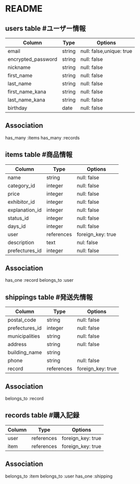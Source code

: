 # README

## users table #ユーザー情報

| Column             | Type                | Options                 |
|--------------------|---------------------|-------------------------|
| email              | string              | null: false,unique: true|
| encrypted_password | string              | null: false             |
| nickname           | string              | null: false             |
| first_name         | string              | null: false             |
| last_name          | string              | null: false             |
| first_name_kana         | string              | null: false             |
| last_name_kana           | string              | null: false             |
| birthday            | date              | null: false



## Association

has_many :items
has_many :records


## items table #商品情報

 Column             | Type                | Options                 |
|-------------------|---------------------|-------------------------|
| name              | string              | null: false             |
| category_id          | integer              | null: false             |
| price             | integer             | null: false             |
| exhibitor_id         | integer              | null: false             |
| explanation_id       | integer             | null: false             |
| status_id            | integer             | null: false             |
| days_id              | integer              | null: false             |
| user              | references           | foreign_key: true       |
| description       | text             | nul: false               
| prefectures_id         | integer              | null: false             |
## Association


has_one :record
belongs_to :user

## shippings table  #発送先情報

 Column             | Type                | Options                 |
|----------------|---------------------|-------------------------|
| postal_code           | string              | null: false             |
| prefectures_id         | integer              | null: false             |
| municipalities      | string              | null: false             |
| address             | string              | null: false             |
| building_name       | string              |                         |
| phone               | string              | null: false             |
| record              | references          | foreign_key: true       |  

## Association
belongs_to :record


## records table #購入記録

 Column             | Type                | Options                 |
|--------------------|---------------------|-------------------------|
| user        | references              | foreign_key: true             |
| item         | references              | foreign_key: true           |


## Association

belongs_to :item
belongs_to :user
has_one :shipping

